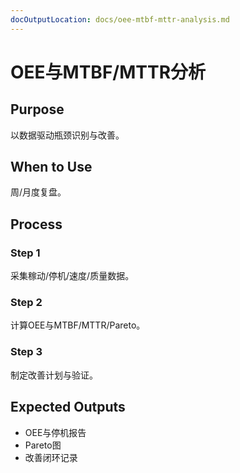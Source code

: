```yaml
---
docOutputLocation: docs/oee-mtbf-mttr-analysis.md
---
```


# OEE与MTBF/MTTR分析

## Purpose

以数据驱动瓶颈识别与改善。

## When to Use

周/月度复盘。

## Process

### Step 1

采集稼动/停机/速度/质量数据。

### Step 2

计算OEE与MTBF/MTTR/Pareto。

### Step 3

制定改善计划与验证。

## Expected Outputs

- OEE与停机报告
- Pareto图
- 改善闭环记录
